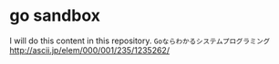 # go sandbox

I will do this content in this repository.
`Goならわかるシステムプログラミング`
http://ascii.jp/elem/000/001/235/1235262/

